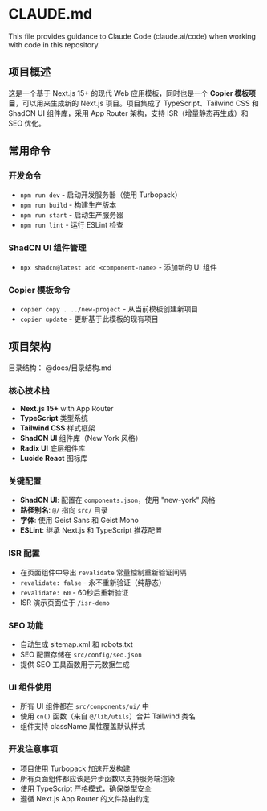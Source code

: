# CLAUDE.md

This file provides guidance to Claude Code (claude.ai/code) when working with code in this repository.

## 项目概述

这是一个基于 Next.js 15+ 的现代 Web 应用模板，同时也是一个 **Copier 模板项目**，可以用来生成新的 Next.js 项目。项目集成了 TypeScript、Tailwind CSS 和 ShadCN UI 组件库，采用 App Router 架构，支持 ISR（增量静态再生成）和 SEO 优化。

## 常用命令

### 开发命令
- `npm run dev` - 启动开发服务器（使用 Turbopack）
- `npm run build` - 构建生产版本
- `npm run start` - 启动生产服务器
- `npm run lint` - 运行 ESLint 检查

### ShadCN UI 组件管理
- `npx shadcn@latest add <component-name>` - 添加新的 UI 组件

### Copier 模板命令
- `copier copy . ../new-project` - 从当前模板创建新项目
- `copier update` - 更新基于此模板的现有项目

## 项目架构

目录结构： @docs/目录结构.md

### 核心技术栈
- **Next.js 15+** with App Router
- **TypeScript** 类型系统
- **Tailwind CSS** 样式框架
- **ShadCN UI** 组件库（New York 风格）
- **Radix UI** 底层组件库
- **Lucide React** 图标库

### 关键配置
- **ShadCN UI**: 配置在 `components.json`，使用 "new-york" 风格
- **路径别名**: `@/` 指向 `src/` 目录
- **字体**: 使用 Geist Sans 和 Geist Mono
- **ESLint**: 继承 Next.js 和 TypeScript 推荐配置

### ISR 配置
- 在页面组件中导出 `revalidate` 常量控制重新验证间隔
- `revalidate: false` - 永不重新验证（纯静态）
- `revalidate: 60` - 60秒后重新验证
- ISR 演示页面位于 `/isr-demo`

### SEO 功能
- 自动生成 sitemap.xml 和 robots.txt
- SEO 配置存储在 `src/config/seo.json`
- 提供 SEO 工具函数用于元数据生成

### UI 组件使用
- 所有 UI 组件都在 `src/components/ui/` 中
- 使用 `cn()` 函数（来自 `@/lib/utils`）合并 Tailwind 类名
- 组件支持 className 属性覆盖默认样式

### 开发注意事项
- 项目使用 Turbopack 加速开发构建
- 所有页面组件都应该是异步函数以支持服务端渲染
- 使用 TypeScript 严格模式，确保类型安全
- 遵循 Next.js App Router 的文件路由约定